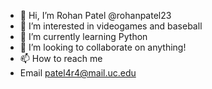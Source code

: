 - 👋 Hi, I’m Rohan Patel @rohanpatel23
- 👀 I’m interested in videogames and baseball
- 🌱 I’m currently learning Python
- 💞️ I’m looking to collaborate on anything!
- 📫 How to reach me 
- Email patel4r4@mail.uc.edu

<!---
rohanpatel23/rohanpatel23 is a ✨ special ✨ repository because its `README.md` (this file) appears on your GitHub profile.
You can click the Preview link to take a look at your changes.
--->
